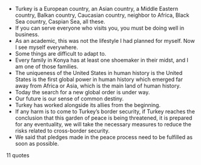  - Turkey is a European country, an Asian country, a Middle Eastern country, Balkan country, Caucasian country, neighbor to Africa, Black Sea country, Caspian Sea, all these.
 - If you can serve everyone who visits you, you must be doing well in business.
 - As an academic, this was not the lifestyle I had planned for myself. Now I see myself everywhere.
 - Some things are difficult to adapt to.
 - Every family in Konya has at least one shoemaker in their midst, and I am one of those families.
 - The uniqueness of the United States in human history is the United States is the first global power in human history which emerged far away from Africa or Asia, which is the main land of human history.
 - Today the search for a new global order is under way.
 - Our future is our sense of common destiny.
 - Turkey has worked alongside its allies from the beginning.
 - If any harm is to come to Turkey’s border security, if Turkey reaches the conclusion that this garden of peace is being threatened, it is prepared for any eventuality, we will take the necessary measures to reduce the risks related to cross-border security.
 - We said that pledges made in the peace process need to be fulfilled as soon as possible.

11 quotes